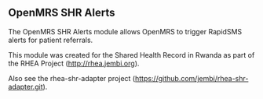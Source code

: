 OpenMRS SHR Alerts
------------------

The OpenMRS SHR Alerts module allows OpenMRS to trigger RapidSMS alerts for patient referrals.

This module was created for the Shared Health Record in Rwanda as part of the RHEA Project (http://rhea.jembi.org).

Also see the rhea-shr-adapter project (https://github.com/jembi/rhea-shr-adapter.git).
